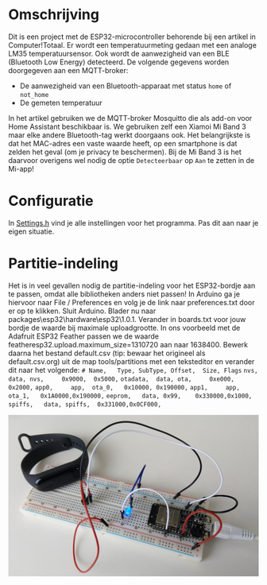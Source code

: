 # Omschrijving
Dit is een project met de ESP32-microcontroller behorende bij een artikel in Computer!Totaal. Er wordt een temperatuurmeting gedaan met een analoge LM35 temperatuursensor. Ook wordt de aanwezigheid van een BLE (Bluetooth Low Energy) detecteerd. De volgende gegevens worden doorgegeven aan een MQTT-broker:
* De aanwezigheid van een Bluetooth-apparaat met status `home` of `not_home`
* De gemeten temperatuur

In het artikel gebruiken we de MQTT-broker Mosquitto die als add-on voor Home Assistant beschikbaar is. We gebruiken zelf een Xiamoi Mi Band 3 maar elke andere Bluetooth-tag werkt doorgaans ook. Het belangrijkste is dat het MAC-adres een vaste waarde heeft, op een smartphone is dat zelden het geval (om je privacy te beschermen). Bij de Mi Band 3 is het daarvoor overigens wel nodig de optie `Detecteerbaar` op `Aan` te zetten in de Mi-app!

# Configuratie
In [Settings.h](Settings.h) vind je alle instellingen voor het programma. Pas dit aan naar je eigen situatie.

# Partitie-indeling
Het is in veel gevallen nodig de partitie-indeling voor het ESP32-bordje aan te passen, omdat alle bibliotheken anders niet passen! In Arduino ga je hiervoor naar File / Preferences en volg je de link naar preferences.txt door er op te klikken. Sluit Arduino. Blader nu naar packages\esp32\hardware\esp32\1.0.1. Verander in boards.txt voor jouw bordje de waarde bij maximale uploadgrootte. In ons voorbeeld met de Adafruit ESP32 Feather passen we de waarde featheresp32.upload.maximum_size=1310720 aan naar 1638400. Bewerk daarna het bestand default.csv (tip: bewaar het origineel als default.csv.org) uit de map tools/partitions met een teksteditor en verander dit naar het volgende:
`# Name,   Type, SubType, Offset,  Size, Flags`
`nvs,      data, nvs,     0x9000,  0x5000,`
`otadata,  data, ota,     0xe000,  0x2000,`
`app0,     app,  ota_0,   0x10000, 0x190000,`
`app1,     app,  ota_1,   0x1A0000,0x190000,`
`eeprom,   data, 0x99,    0x330000,0x1000,`
`spiffs,   data, spiffs,  0x331000,0x0CF000,`

![Alt text](project.jpg?raw=true "Title")
